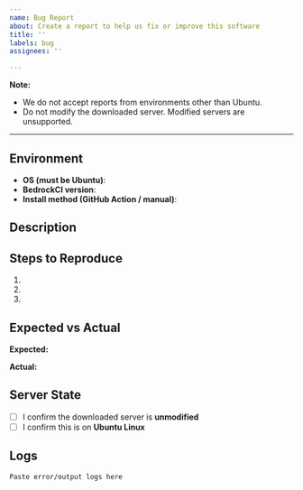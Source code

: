 ```yaml
---
name: Bug Report
about: Create a report to help us fix or improve this software
title: ''
labels: bug
assignees: ''

---
```


**Note:**  
- We do not accept reports from environments other than Ubuntu.
- Do not modify the downloaded server. Modified servers are unsupported.

---

## Environment

- **OS (must be Ubuntu)**:  
- **BedrockCI version**:  
- **Install method (GitHub Action / manual)**:  

## Description

<!-- What happened? What's the bug? -->

## Steps to Reproduce

1.  
2.  
3.  

## Expected vs Actual

**Expected:**  
<!-- What you expected to happen -->

**Actual:**  
<!-- What actually happened -->

## Server State

- [ ] I confirm the downloaded server is **unmodified**
- [ ] I confirm this is on **Ubuntu Linux**

## Logs

```text
Paste error/output logs here
```
